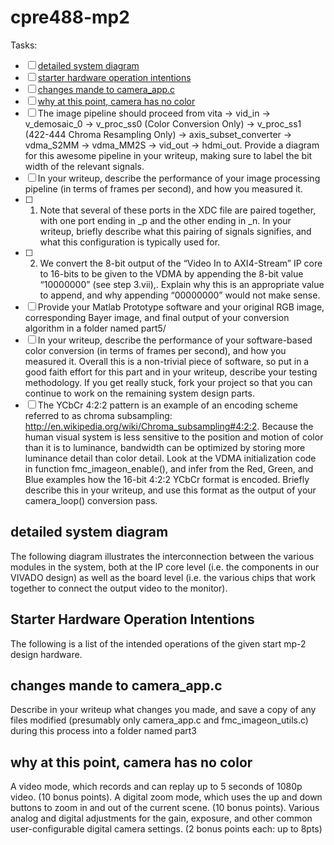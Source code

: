 # cpre488-mp2

Tasks:

- [ ] [detailed system diagram](#detailed-system-diagram)
- [ ] [starter hardware operation intentions](#starter-hardware-operation-intentions)
- [ ] [changes mande to camera_app.c](#changes-mande-to-camera_app.c)
- [ ] [why at this point, camera has no color](#why-at-this-point-camera-has-no-color)
- [ ] The image pipeline should proceed from vita -> vid_in -> v_demosaic_0 -> v_proc_ss0 (Color Conversion Only) -> v_proc_ss1 (422-444 Chroma Resampling Only) -> axis_subset_converter -> vdma_S2MM -> vdma_MM2S -> vid_out -> hdmi_out. Provide a diagram for this awesome pipeline in your writeup, making sure to label the bit width of the relevant signals.
- [ ] In your writeup, describe the performance of your image processing pipeline (in terms of frames per second), and how you measured it.
- [ ] 1) Note that several of these ports in the XDC file are paired together, with one port ending in _p and the other ending in _n. In your writeup, briefly describe what this pairing of signals signifies, and what this configuration is typically used for.
- [ ] 2) We convert the 8-bit output of the “Video In to AXI4-Stream” IP core to 16-bits to be given to the VDMA by appending the 8-bit value “10000000” (see step 3.vii),. Explain why this is an appropriate value to append, and why appending “00000000” would not make sense.
- [ ] Provide your Matlab Prototype software and your original RGB image, corresponding Bayer image, and final output of your conversion algorithm in a folder named part5/
- [ ] In your writeup, describe the performance of your software-based color conversion (in terms of frames per second), and how you measured it. Overall this is a non-trivial piece of software, so put in a good faith effort for this part and in your writeup, describe your testing methodology. If you get really stuck, fork your project so that you can continue to work on the remaining system design parts.
- [ ] The YCbCr 4:2:2 pattern is an example of an encoding scheme referred to as chroma subsampling: http://en.wikipedia.org/wiki/Chroma_subsampling#4:2:2. Because the human visual system is less sensitive to the position and motion of color than it is to luminance, bandwidth can be optimized by storing more luminance detail than color detail. Look at the VDMA initialization code in function fmc_imageon_enable(), and infer from the Red, Green, and Blue examples how the 16-bit 4:2:2 YCbCr format is encoded. Briefly describe this in your writeup, and use this format as the output of your camera_loop() conversion pass.

## detailed system diagram 

The following diagram illustrates the interconnection between the various modules in the
system, both at the IP core level (i.e. the components in our VIVADO design) as well as the board
level (i.e. the various chips that work together to connect the output video to the monitor).

## Starter Hardware Operation Intentions

The following is a list of the intended operations of the given start mp-2 design hardware.

## changes mande to camera_app.c

Describe in your writeup what changes you made, and
save a copy of any files modified (presumably only camera_app.c and fmc_imageon_utils.c) during
this process into a folder named part3

## why at this point, camera has no color

A video mode, which records and can replay up to 5 seconds of 1080p video. (10 bonus points).
A digital zoom mode, which uses the up and down buttons to zoom in and out of the current scene.
(10 bonus points).
Various analog and digital adjustments for the gain, exposure, and other common user-configurable
digital camera settings. (2 bonus points each: up to 8pts)
